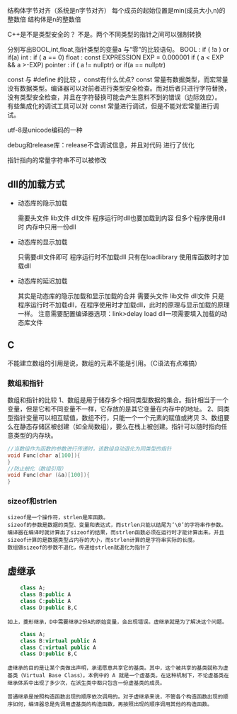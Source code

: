 

结构体字节对齐（系统是n字节对齐）
    每个成员的起始位置是min(成员大小,n)的整数倍
    结构体是n的整数倍

C++是不是类型安全的？
    不是。两个不同类型的指针之间可以强制转换
    
分别写出BOOL,int,float,指针类型的变量a 与“零”的比较语句。
    BOOL : if ( !a ) or if(a)
    int : if ( a == 0)
    float : const EXPRESSION EXP = 0.000001
        if ( a < EXP && a >-EXP)
    pointer : if ( a != nullptr) or if(a == nullptr)
    
const 与 #define 的比较 ，const有什么优点?
    const 常量有数据类型，而宏常量没有数据类型。编译器可以对前者进行类型安全检查。而对后者只进行字符替换，没有类型安全检查，并且在字符替换可能会产生意料不到的错误（边际效应）。  
    有些集成化的调试工具可以对 const 常量进行调试，但是不能对宏常量进行调试。

utf-8是unicode编码的一种

debug和release库：release不含调试信息，并且对代码 进行了优化



指针指向的常量字符串不可以被修改

## dll的加载方式

+ 动态库的隐示加载

    需要头文件 lib文件 dll文件 程序运行时dll也要加载到内容 但多个程序使用dll时  内存中只用一份dll

+ 动态库的显示加载

    只需要dll文件即可 程序运行时不加载dll 只有在loadlibrary 使用库函数时才加载dll

+ 动态库的延迟加载

    其实是动态库的隐示加载和显示加载的合并
    需要头文件 lib文件 dll文件 只是程序运行时不加载dll，在程序使用时才加载dll，此时的原理与显示加载的原理一样。
    注意需要配置编译器选项：link>delay load dll一项需要填入加载的动态库文件

## C

不能建立数组的引用是说，数组的元素不能是引用。（C语法有点难搞）

### 数组和指针

数组和指针的比较
    1、数组是用于储存多个相同类型数据的集合。指针相当于一个变量，但是它和不同变量不一样，它存放的是其它变量在内存中的地址。
    2、同类型指针变量可以相互赋值，数组不行，只能一个一个元素的赋值或拷贝
    3、数组要么在静态存储区被创建（如全局数组），要么在栈上被创建。指针可以随时指向任意类型的内存块。

```cpp
//当数组作为函数的参数进行传递时，该数组自动退化为同类型的指针
void Func(char a[100]){
}
//防止蜕化（数组引用）
void Func(char (&a)[100]){
}
```

### sizeof和strlen
    sizeof是一个操作符，strlen是库函数。
    sizeof的参数是数据的类型、变量和表达式，而strlen只能以结尾为‘\0’的字符串作参数。
    编译器在编译时就计算出了sizeof的结果，而strlen函数必须在运行时才能计算出来。并且sizeof计算的是数据类型占内存的大小，而strlen计算的是字符串实际的长度。
    数组做sizeof的参数不退化，传递给strlen就退化为指针了  


## 虚继承

```cpp
    class A;
    class B:public A
    class C:public A
    class D:public B,C
```
    如上，菱形继承，D中需要继承2份A的原始变量，会出现错误。虚继承就是为了解决这个问题。

```cpp
    class A;
    class B:virtual public A
    class C:virtual public A
    class D:public B,C
```
    虚继承的目的是让某个类做出声明，承诺愿意共享它的基类。其中，这个被共享的基类就称为虚基类（Virtual Base Class）。本例中的 A 就是一个虚基类。在这种机制下，不论虚基类在继承体系中出现了多少次，在派生类中都只包含一份虚基类的成员。

    普通继承是按照构造函数出现的顺序依次调用的。对于虚继承来说，不管各个构造函数出现的顺序如何，编译器总是先调用虚基类的构造函数，再按照出现的顺序调用其他的构造函数。



